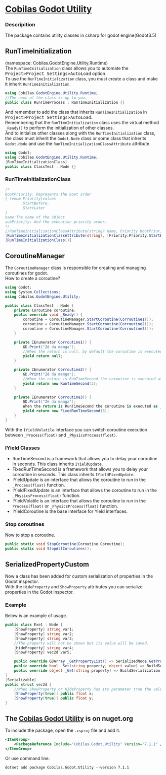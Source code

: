 # [Cobilas Godot Utility](https://belicusbr.github.io/com.cobilas.docs/mds/gd-utility-getting-started.html)
### Descripition
The package contains utility classes in csharp for godot engine(Godot3.5)
## RunTimeInitialization
(namespace: Cobilas.GodotEngine.Utility.Runtime) \
The `RunTimeInitialization` class allows you to automate the <kbd>Project&gt;Project Settings&gt;AutoLoad</kbd> option. \
To use the `RunTimeInitialization` class, you must create a class and make it inherit `RunTimeInitialization`.
```c#
using Cobilas.GodotEngine.Utility.Runtime;
//The name of the class is up to you.
public class RunTimeProcess : RunTimeInitialization {}
```
And remember to add the class that inherits `RunTimeInitialization` in <kbd>Project&gt;Project Settings&gt;AutoLoad</kbd>. \
Remembering that the `RunTimeInitialization` class uses the virtual method `_Ready()` to perform the initialization of other classes. \
And to initialize other classes along with the `RunTimeInitialization` class, the class must inherit the `Godot.Node` class or some class that inherits `Godot.Node` and use the `RunTimeInitializationClassAttribute` attribute.
```c#
using Godot;
using Cobilas.GodotEngine.Utility.Runtime;
[RunTimeInitializationClass]
public class ClassTest : Node {}
```
### RunTimeInitializationClass
```c#
/*
bootPriority: Represents the boot order
{ (enum Priority)values
        StartBefore,
        StartLater
}
name:The name of the object
subPriority: And the execution priority order.
*/
//RunTimeInitializationClassAttribute(string? name, Priority bootPriority = Priority.StartBefore, int subPriority = 0, bool lastBoot = false)
[RunTimeInitializationClassAttribute(string?, [Priority:Priority.StartBefore], [int:0], [bool:false])]
[RunTimeInitializationClass()]
```
## CoroutineManager
The `CoroutineManager` class is responsible for creating and managing coroutines for godot. \
How to create a coroutine?
```c#
using Godot;
using System.Collections;
using Cobilas.GodotEngine.Utility;

public class ClassTest : Node {
	private Coroutine coroutine;
	public override void _Ready() {
		coroutine = CoroutineManager.StartCoroutine(Corroutine1());
		coroutine = CoroutineManager.StartCoroutine(Corroutine2());
		coroutine = CoroutineManager.StartCoroutine(Corroutine3());
	}

	private IEnumerator Corroutine1() {
		GD.Print("Zé da manga");
		//When the return is null, by default the coroutine is executed as _Process().
		yield return null;
	}

	private IEnumerator Corroutine2() {
		GD.Print("Zé da manga");
		//When the return is RunTimeSecond the coroutine is executed as _Process() with a pre-defined delay.
		yield return new RunTimeSecond(3);
	}

	private IEnumerator Corroutine3() {
		GD.Print("Zé da manga");
		When the return is RunTimeSecond the coroutine is executed as _PhysicProcess() with a pre-defined delay.
		yield return new FixedRunTimeSecond(3);
	}
}
```
With the `IYieldVolatile` interface you can switch coroutine execution between `_Process(float)` and `_PhysicsProcess(float)`.
### IYield Classes
- RunTimeSecond is a framework that allows you to delay your coroutine in seconds. This class inherits `IYieldUpdate`.
- FixedRunTimeSecond is a framework that allows you to delay your coroutine in seconds. This class inherits `IYieldFixedUpdate`.
- IYieldUpdate is an interface that allows the coroutine to run in the `_Process(float)` function.
- IYieldFixedUpdate is an interface that allows the coroutine to run in the `_PhysicsProcess(float)` function.
- IYieldVolatile is an interface that allows the coroutine to run in the `Process(float)` or `_PhysicsProcess(float)` function.
- IYieldCoroutine is the base interface for Yield interfaces.
### Stop coroutines
Now to stop a coroutine.
```c#
public static void StopCoroutine(Coroutine Coroutine);
public static void StopAllCoroutines();
```
## SerializedPropertyCustom
Now a class has been added for custom serialization of properties in the Godot inspector. \
With the `HideProperty` and `ShowProperty` attributes you can serialize properties in the Godot inspector.
### Example
Below is an example of usage.
```c#
public class Exe1 : Node {
	[ShowProperty] string var1;
	[ShowProperty] string var2;
	[ShowProperty] string var3;
	//The property will not be shown but its value will be saved.
	[HideProperty] string var4;
	[ShowProperty] vec2d var5;

	public override GDArray _GetPropertyList() => SerializedNode.GetPropertyList(BuildSerialization.Build(this).GetPropertyList());
	public override bool _Set(string property, object value) => BuildSerialization.Build(this).Set(property, value);
	public override object _Get(string property) => BuildSerialization.Build(this).Get(property);
}
[Serializable]
public struct vec2d {
	//When ShowProperty or HideProperty has its parameter true the value will be saved in cache.
	[ShowProperty(true)] public float x;
	[ShowProperty(true)] public float y;
}
```

## The [Cobilas Godot Utility](https://www.nuget.org/packages/Cobilas.Godot.Utility/) is on nuget.org
To include the package, open the `.csproj` file and add it.
```xml
<ItemGroup>
	<PackageReference Include="Cobilas.Godot.Utility" Version="7.1.1" />
</ItemGroup>
```
Or use command line.
```
dotnet add package Cobilas.Godot.Utility --version 7.1.1
```
